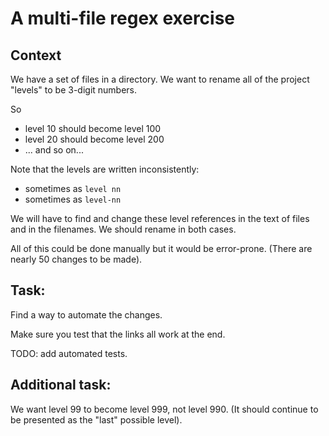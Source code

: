 # A multi-file regex exercise

## Context

We have a set of files in a directory.  We want to rename all of the project "levels" to be 3-digit numbers.

So

- level 10 should become level 100
- level 20 should become level 200
- ... and so on...

Note that the levels are written inconsistently:

- sometimes as `level nn`
- sometimes as `level-nn`

We will have to find and change these level references in the text of files and in the filenames.  We should rename in both cases.

All of this could be done manually but it would be error-prone. (There are nearly 50 changes to be made).

## Task:

Find a way to automate the changes.

Make sure you test that the links all work at the end.

TODO: add automated tests.

## Additional task:

We want level 99 to become level 999, not level 990. (It should continue to be presented as the "last" possible level).
